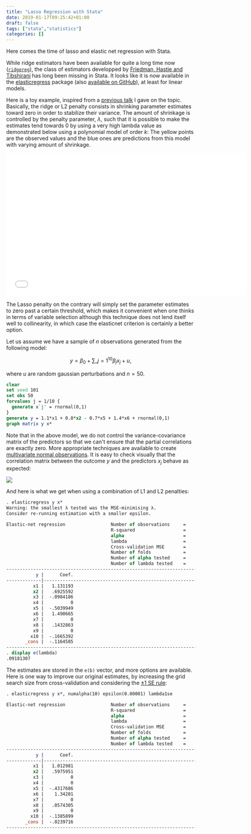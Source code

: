 ```yaml
---
title: "Lasso Regression with Stata"
date: 2019-01-17T09:25:42+01:00
draft: false
tags: ["stata","statistics"]
categories: []
---
```

Here comes the time of lasso and elastic net regression with Stata.

<!--more-->

While ridge estimators have been available for quite a long time now ([`ridgereg`](https://ideas.repec.org/c/boc/bocode/s457347.html)), the class of estimators developped by [Friedman, Hastie and Tibshirani](https://www.jstatsoft.org/article/view/v033i01) has long been missing in Stata. It looks like it is now available in the [elasticregress](https://ideas.repec.org/c/boc/bocode/s458397.html) package (also [available on GitHub](https://github.com/wilburtownsend/elasticregress)), at least for linear models.


Here is a toy example, inspired from a [previous talk](/cours/misc/mva_clinres/mva_clinres.pdf) I gave on the topic. Basically, the ridge or L2 penalty consists in shrinking parameter estimates toward zero in order to stabilize their variance. The amount of shrinkage is controlled by the penalty parameter, $\lambda$, such that it is possible to make the estimates tend towards 0 by using a very high lambda value as demonstrated below using a polynomial model of order $k$: The yellow points are the observed values and the blue ones are predictions from this model with varying amount of shrinkage.

<iframe src="/img/ridge.mov" width="640" height="380" frameborder="0"></iframe>

The Lasso penalty on the contrary will simply set the parameter estimates to zero past a certain threshold, which makes it convenient when one thinks in terms of variable selection although this technique does not lend itself well to collinearity, in which case the elasticnet criterion is certainly a better option.

Let us assume we have a sample of $n$ observations generated from the following model: 

$$ y = \beta_0 + \sum\_{j=1}^{10}\beta_jx_j + u, $$

where $u$ are random gaussian perturbations and $n=50$.

```Stata
clear
set seed 101
set obs 50
forvalues j = 1/10 {
  generate x`j' = rnormal(0,1)
}
generate y = 1.1*x1 + 0.8*x2 - 0.7*x5 + 1.4*x6 + rnormal(0,1)
graph matrix y x*
```

Note that in the above model, we do not control the variance-covariance matrix of the predictors so that we can't ensure that the partial correlations are exactly zero. More appropriate techniques are available to create [multivariate normal observations](https://www.stata.com/support/faqs/statistics/multivariate-normal-observations/). It is easy to check visually that the correlation matrix between the outcome $y$ and the predictors $x_j$ behave as expected:

![](/img/fig-ridge-matrix.png)

And here is what we get when using a combination of L1 and L2 penalties:

```Stata
. elasticregress y x*
Warning: the smallest λ tested was the MSE-minimising λ.
Consider re-running estimation with a smaller epsilon.

Elastic-net regression                 Number of observations     =         50
                                       R-squared                  =     0.8138
                                       alpha                      =     1.0000
                                       lambda                     =     0.0918
                                       Cross-validation MSE       =     1.6373
                                       Number of folds            =         10
                                       Number of alpha tested     =          6
                                       Number of lambda tested    =        100
------------------------------------------------------------------------------
           y |      Coef.
-------------|----------------------------------------------------------------
          x1 |   1.131193
          x2 |   .6925592
          x3 |  -.0984186
          x4 |          0
          x5 |  -.5039949
          x6 |   1.490665
          x7 |          0
          x8 |   .1432863
          x9 |          0
         x10 |  -.1665392
       _cons |  -.1164585
------------------------------------------------------------------------------
. display e(lambda)
.09181307
```

The estimates are stored in the `e(b)` vector, and more options are available. Here is one way to improve our original estimates, by increasing the grid search size from cross-validation and considering the [$\pm 1$ SE rule](https://stats.stackexchange.com/q/138569):

```Stata
. elasticregress y x*, numalpha(10) epsilon(0.00001) lambda1se

Elastic-net regression                 Number of observations     =         50
                                       R-squared                  =     0.7853
                                       alpha                      =     0.6667
                                       lambda                     =     0.2351
                                       Cross-validation MSE       =     1.9336
                                       Number of folds            =         10
                                       Number of alpha tested     =         10
                                       Number of lambda tested    =        100
------------------------------------------------------------------------------
           y |      Coef.
-------------|----------------------------------------------------------------
          x1 |   1.012981
          x2 |   .5975951
          x3 |          0
          x4 |          0
          x5 |  -.4317686
          x6 |    1.34201
          x7 |          0
          x8 |   .0574305
          x9 |          0
         x10 |  -.1385899
       _cons |  -.0239716
------------------------------------------------------------------------------
```
